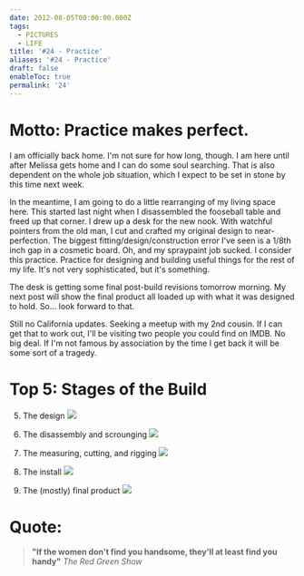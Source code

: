 ```yaml
---
date: 2012-08-05T00:00:00.000Z
tags:
  - PICTURES
  - LIFE
title: '#24 - Practice'
aliases: '#24 - Practice'
draft: false
enableToc: true
permalink: '24'
---
```


# Motto: Practice makes perfect.

I am officially back home. I'm not sure for how long, though. I am here until after Melissa gets home and I can do some soul searching. That is also dependent on the whole job situation, which I expect to be set in stone by this time next week. 

In the meantime, I am going to do a little rearranging of my living space here. This started last night when I disassembled the fooseball table and freed up that corner. I drew up a desk for the new nook. With watchful pointers from the old man, I cut and crafted my original design to near-perfection. The biggest fitting/design/construction error I've seen is a 1/8th inch gap in a cosmetic board. Oh, and my spraypaint job sucked. I consider this practice. Practice for designing and building useful things for the rest of my life. It's not very sophisticated, but it's something.

The desk is getting some final post-build revisions tomorrow morning. My next post will show the final product all loaded up with what it was designed to hold. So... look forward to that.

Still no California updates. Seeking a meetup with my 2nd cousin. If I can get that to work out, I'll be visiting two people you could find on IMDB. No big deal. If I'm not famous by association by the time I get back it will be some sort of a tragedy.

# Top 5: Stages of the Build
5. The design
![](assets/24-1.jpg)

4. The disassembly and scrounging
![](assets/24-2.jpg)

3. The measuring, cutting, and rigging
![](assets/24-3.jpg)

2. The install
![](assets/24-4.jpg)

1. The (mostly) final product
![](assets/24-5.jpg)

# Quote:
> **"If the women don't find you handsome, they'll at least find you handy"**
<cite>The Red Green Show</cite>
